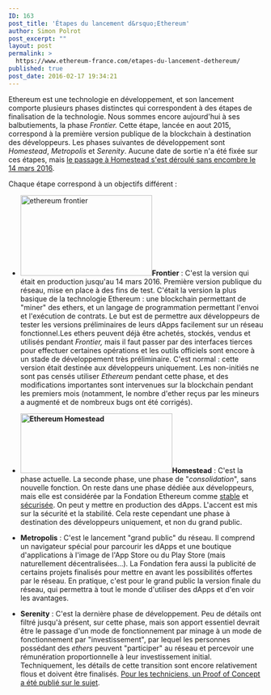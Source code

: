 ```yaml
---
ID: 163
post_title: 'Étapes du lancement d&rsquo;Ethereum'
author: Simon Polrot
post_excerpt: ""
layout: post
permalink: >
  https://www.ethereum-france.com/etapes-du-lancement-dethereum/
published: true
post_date: 2016-02-17 19:34:21
---
```

Ethereum est une technologie en développement, et son lancement comporte plusieurs phases distinctes qui correspondent à des étapes de finalisation de la technologie. Nous sommes encore aujourd'hui à ses balbutiements, la phase <em>Frontier. </em>Cette étape, lancée en aout 2015, correspond à la première version publique de la blockchain à destination des développeurs. Les phases suivantes de développement sont <em>Homestead</em>, <em>Metropolis</em> et <em>Serenity</em>. Aucune date de sortie n'a été fixée sur ces étapes, mais <span style="text-decoration: underline;"><a href="http://www.ethereum-france.com/homestead-est-arrive/">le passage à Homestead s'est déroulé sans encombre le 14 mars 2016</a></span>.

Chaque étape correspond à un objectifs différent :
<ul>
 	<li><img class=" wp-image-167 alignright" src="http://www.ethereum-france.com/wp-content/uploads/2016/02/ethereum-frontier-300x188.jpg" alt="ethereum frontier" width="260" height="159" /><strong>Frontier</strong> : C'est la version qui était en production jusqu'au 14 mars 2016. Première version publique du réseau, mise en place à des fins de test. C'était la version la plus basique de la technologie Ethereum : une blockchain permettant de "miner" des ethers, et un langage de programmation permettant l'envoi et l'exécution de contrats. Le but est de permettre aux développeurs de tester les versions préliminaires de leurs dApps facilement sur un réseau fonctionnel.Les ethers peuvent déjà être achetés, stockés, vendus et utilisés pendant <em>Frontier,</em> mais il faut passer par des interfaces tierces pour effectuer certaines opérations et les outils officiels sont encore à un stade de développement très préliminaire. C'est normal : cette version était destinée aux développeurs uniquement. Les non-initiés ne sont pas censés utiliser <em>Ethereum </em>pendant cette phase, et des modifications importantes sont intervenues sur la blockchain pendant les premiers mois (notamment, le nombre d'ether reçus par les mineurs a augmenté et de nombreux bugs ont été corrigés).</li>
</ul>
<ul>
 	<li><strong><img class="alignright size-medium wp-image-144" src="http://www.ethereum-france.com/wp-content/uploads/2016/02/Ethereum-Homestead-300x118.png" alt="Ethereum Homestead" width="300" height="118" />Homestead</strong> : C'est la phase actuelle. La seconde phase, une phase de "<em>consolidation</em>", sans nouvelle fonction. On reste dans une phase dédiée aux développeurs, mais elle est considérée par la Fondation Ethereum comme <span style="text-decoration: underline;">stable</span> et <span style="text-decoration: underline;">sécurisée</span>. On peut y mettre en production des dApps. L'accent est mis sur la sécurité et la stabilité. Cela reste cependant une phase à destination des développeurs uniquement, et non du grand public.</li>
</ul>
<ul>
 	<li><strong>Metropolis</strong> : C'est le lancement "grand public" du réseau. Il comprend un navigateur spécial pour parcourir les dApps et une boutique d'applications à l'image de l'App Store ou du Play Store (mais naturellement décentralisées...). La Fondation fera aussi la publicité de certains projets finalisés pour mettre en avant les possibilités offertes par le réseau. En pratique, c'est pour le grand public la version finale du réseau, qui permettra à tout le monde d'utiliser des dApps et d'en voir les avantages.</li>
</ul>
<ul>
 	<li><strong>Serenity</strong> : C'est la dernière phase de développement. Peu de détails ont filtré jusqu'à présent, sur cette phase, mais son apport essentiel devrait être le passage d'un mode de fonctionnement par minage à un mode de fonctionnement par "investissement", par lequel les personnes possédant des <em>ethers</em> peuvent "participer" au réseau et percevoir une rémunération proportionnelle à leur investissement initial. Techniquement, les détails de cette transition sont encore relativement flous et doivent être finalisés. <a href="https://blog.ethereum.org/2016/03/05/serenity-poc2/"><span style="text-decoration: underline;">Pour les techniciens, un Proof of Concept a été publié sur le sujet</span></a>.</li>
</ul>
&nbsp;